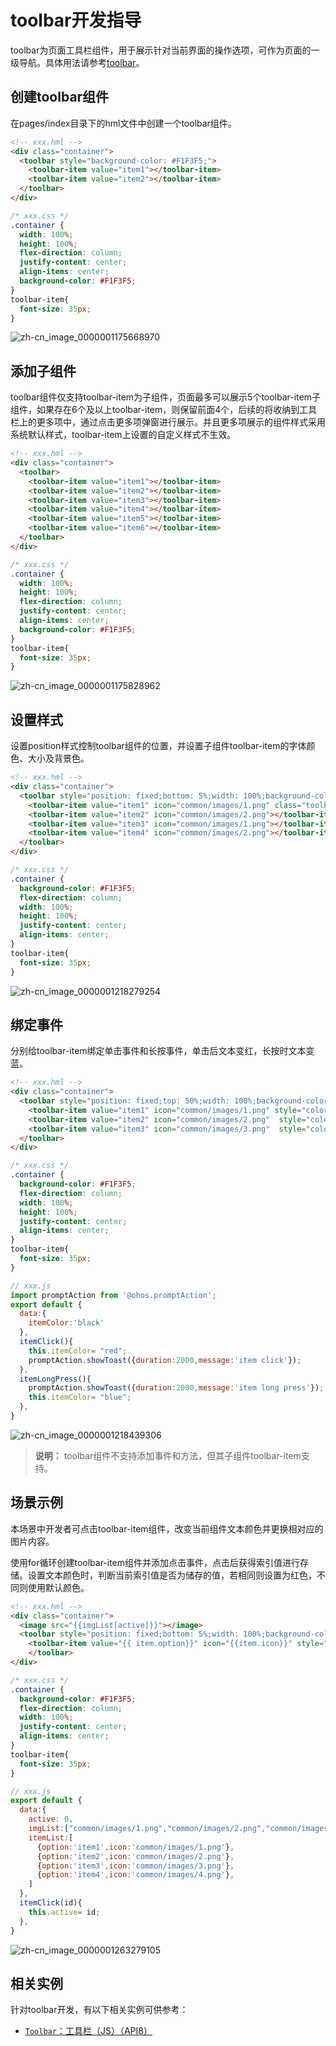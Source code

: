 # toolbar开发指导


toolbar为页面工具栏组件，用于展示针对当前界面的操作选项，可作为页面的一级导航。具体用法请参考[toolbar](../reference/arkui-js/js-components-basic-toolbar.md)。


## 创建toolbar组件

在pages/index目录下的hml文件中创建一个toolbar组件。


```html
<!-- xxx.hml -->
<div class="container">
  <toolbar style="background-color: #F1F3F5;">
    <toolbar-item value="item1"></toolbar-item>
    <toolbar-item value="item2"></toolbar-item>
  </toolbar>
</div>
```


```css
/* xxx.css */
.container {
  width: 100%;
  height: 100%; 
  flex-direction: column;
  justify-content: center;
  align-items: center;
  background-color: #F1F3F5;
}
toolbar-item{
  font-size: 35px;
}
```

![zh-cn_image_0000001175668970](figures/zh-cn_image_0000001175668970.gif)


## 添加子组件

  toolbar组件仅支持toolbar-item为子组件，页面最多可以展示5个toolbar-item子组件，如果存在6个及以上toolbar-item，则保留前面4个，后续的将收纳到工具栏上的更多项中，通过点击更多项弹窗进行展示。并且更多项展示的组件样式采用系统默认样式，toolbar-item上设置的自定义样式不生效。

```html
<!-- xxx.hml -->
<div class="container">
  <toolbar>
    <toolbar-item value="item1"></toolbar-item>    
    <toolbar-item value="item2"></toolbar-item>    
    <toolbar-item value="item3"></toolbar-item>    
    <toolbar-item value="item4"></toolbar-item>    
    <toolbar-item value="item5"></toolbar-item>    
    <toolbar-item value="item6"></toolbar-item>
  </toolbar>
</div>
```


```css
/* xxx.css */
.container {
  width: 100%;
  height: 100%; 
  flex-direction: column;
  justify-content: center;
  align-items: center;
  background-color: #F1F3F5;
}
toolbar-item{
  font-size: 35px;
}
```

![zh-cn_image_0000001175828962](figures/zh-cn_image_0000001175828962.gif)


## 设置样式

设置position样式控制toolbar组件的位置，并设置子组件toolbar-item的字体颜色、大小及背景色。



```html
<!-- xxx.hml -->
<div class="container">
  <toolbar style="position: fixed;bottom: 5%;width: 100%;background-color: #F1F3F5;">
    <toolbar-item value="item1" icon="common/images/1.png" class="toolbarActive"></toolbar-item>
    <toolbar-item value="item2" icon="common/images/2.png"></toolbar-item>
    <toolbar-item value="item3" icon="common/images/1.png"></toolbar-item>
    <toolbar-item value="item4" icon="common/images/2.png"></toolbar-item>
  </toolbar>
</div>
```



```css
/* xxx.css */
.container {
  background-color: #F1F3F5;
  flex-direction: column;
  width: 100%;
  height: 100%; 
  justify-content: center;
  align-items: center;
}
toolbar-item{
  font-size: 35px;
}
```


![zh-cn_image_0000001218279254](figures/zh-cn_image_0000001218279254.png)


## 绑定事件

分别给toolbar-item绑定单击事件和长按事件，单击后文本变红，长按时文本变蓝。


```html
<!-- xxx.hml -->
<div class="container">
  <toolbar style="position: fixed;top: 50%;width: 100%;background-color: #F1F3F5;">
    <toolbar-item value="item1" icon="common/images/1.png" style="color: {{itemColor}};" onclick="itemClick"></toolbar-item>
    <toolbar-item value="item2" icon="common/images/2.png"  style="color: {{itemColor}}"></toolbar-item>
    <toolbar-item value="item3" icon="common/images/3.png"  style="color: {{itemColor}}" onlongpress="itemLongPress"></toolbar-item>
  </toolbar>
</div>
```


```css
/* xxx.css */
.container {
  background-color: #F1F3F5;   
  flex-direction: column;
  width: 100%;
  height: 100%; 
  justify-content: center;
  align-items: center;
}
toolbar-item{
  font-size: 35px;
}
```


```js
// xxx.js
import promptAction from '@ohos.promptAction';
export default {
  data:{
    itemColor:'black'
  },
  itemClick(){
    this.itemColor= "red";
    promptAction.showToast({duration:2000,message:'item click'});
  },
  itemLongPress(){
    promptAction.showToast({duration:2000,message:'item long press'});
    this.itemColor= "blue";
  },
}
```

![zh-cn_image_0000001218439306](figures/zh-cn_image_0000001218439306.gif)

> **说明：**
> toolbar组件不支持添加事件和方法，但其子组件toolbar-item支持。


## 场景示例

本场景中开发者可点击toolbar-item组件，改变当前组件文本颜色并更换相对应的图片内容。

  使用for循环创建toolbar-item组件并添加点击事件，点击后获得索引值进行存储。设置文本颜色时，判断当前索引值是否为储存的值，若相同则设置为红色，不同则使用默认颜色。

```html
<!-- xxx.hml -->
<div class="container">
  <image src="{{imgList[active]}}"></image>
  <toolbar style="position: fixed;bottom: 5%;width: 100%;background-color: #F1F3F5;">
    <toolbar-item value="{{ item.option}}" icon="{{item.icon}}" style="color: {{active == $idx?'red':'black'}};background-color: {{active== $idx?'#dbe7f1':'#F1F3F5'}};" for="{{item in itemList}}" onclick="itemClick({{$idx}})"></toolbar-item>
    </toolbar>
</div>
```


```css
/* xxx.css */
.container {
  background-color: #F1F3F5;   
  flex-direction: column;
  width: 100%;
  justify-content: center;
  align-items: center;
}
toolbar-item{
  font-size: 35px;
}
```


```js
// xxx.js
export default {
  data:{
    active: 0,
    imgList:["common/images/1.png","common/images/2.png","common/images/3.png","common/images/4.png"],
    itemList:[
      {option:'item1',icon:'common/images/1.png'},
      {option:'item2',icon:'common/images/2.png'},
      {option:'item3',icon:'common/images/3.png'},
      {option:'item4',icon:'common/images/4.png'},
    ]
  },
  itemClick(id){
    this.active= id;
  },
}
```

![zh-cn_image_0000001263279105](figures/zh-cn_image_0000001263279105.gif)


## 相关实例

针对toolbar开发，有以下相关实例可供参考：

- [`Toolbar`：工具栏（JS）（API8）](https://gitee.com/openharmony/applications_app_samples/tree/OpenHarmony-3.2-Release/UI/Toolbar)
